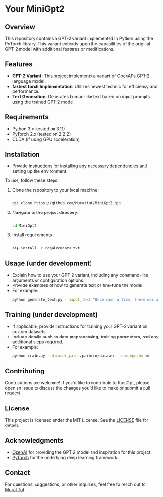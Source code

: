 # Your MiniGpt2

## Overview
This repository contains a GPT-2 variant implemented in Python using the PyTorch library. This variant extends upon the capabilities of the original GPT-2 model with additional features or modifications.

## Features

- **GPT-2 Variant**: This project implements a variant of OpenAI's GPT-2 language model.
- **fastest torch Implementation**: Utilizes newest technic for efficiency and performance.
- **Text Generation**: Generates human-like text based on input prompts using the trained GPT-2 model.


## Requirements
  - Python 3.x (tested on 3.11)
  - PyTorch 2.x (tested on 2.2.2)
  - CUDA (if using GPU acceleration)

## Installation
- Provide instructions for installing any necessary dependencies and setting up the environment.

To use, follow these steps:

1. Clone the repository to your local machine:

    ```bash
    
    git clone https://github.com/Murattut/MiniGpt2.git
    ```

2. Navigate to the project directory:

    ```bash
    
    cd MiniGpt2
    ```
3. Install requirements
    ```bash
    
    pip install -r requirements.txt
    ```
   

## Usage (under development)
- Explain how to use your GPT-2 variant, including any command-line arguments or configuration options.
- Provide examples of how to generate text or fine-tune the model.
- For example:
  ```bash
  python generate_text.py --input_text "Once upon a time, there was a"
  ```

## Training (under development)
- If applicable, provide instructions for training your GPT-2 variant on custom datasets.
- Include details such as data preprocessing, training parameters, and any additional steps required.
- For example:
  ```bash
  python train.py --dataset_path /path/to/dataset --num_epochs 10
  ```

## Contributing

Contributions are welcome! If you'd like to contribute to RustGpt, please open an issue to discuss the changes you'd like to make or submit a pull request.

## License

This project is licensed under the MIT License. See the [LICENSE](LICENSE) file for details.

## Acknowledgments

- [OpenAI](https://openai.com) for providing the GPT-2 model and inspiration for this project.
- [PyTorch](https://pytorch.org) for the underlying deep learning framework.

## Contact

For questions, suggestions, or other inquiries, feel free to reach out to [Murat Tut](mailto:Tutmurattut@gmail.com).
